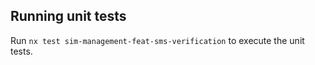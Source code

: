 ## Running unit tests

Run `nx test sim-management-feat-sms-verification` to execute the unit tests.
